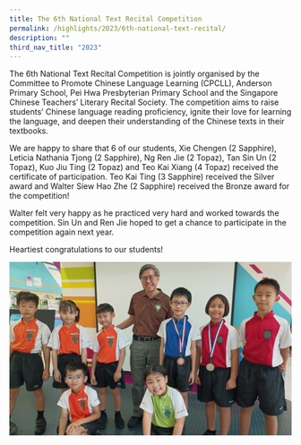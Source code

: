 ```yaml
---
title: The 6th National Text Recital Competition
permalink: /highlights/2023/6th-national-text-recital/
description: ""
third_nav_title: "2023"
---
```

The 6th National Text Recital Competition is jointly organised by the Committee to Promote Chinese Language Learning (CPCLL), Anderson Primary School, Pei Hwa Presbyterian Primary School and the Singapore Chinese Teachers’ Literary Recital Society. The competition aims to raise students’ Chinese language reading proficiency, ignite their love for learning the language, and deepen their understanding of the Chinese texts in their textbooks.

We are happy to share that 6 of our students, Xie Chengen (2 Sapphire), Leticia Nathania Tjong (2 Sapphire), Ng Ren Jie (2 Topaz), Tan Sin Un (2 Topaz), Kuo Jiu Ting (2 Topaz) and Teo Kai Xiang (4 Topaz) received the certificate of participation. Teo Kai Ting (3 Sapphire) received the Silver award and Walter Siew Hao Zhe (2 Sapphire) received the Bronze award for the competition!

Walter felt very happy as he practiced very hard and worked towards the competition. Sin Un and Ren Jie hoped to get a chance to participate in the competition again next year.

Heartiest congratulations to our students!

![](/images/2023%20Photos/National%20Text%20Recital/text%20recital%202023.jpg)